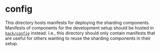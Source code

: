 # config

This directory hosts manifests for deploying the sharding components.
Manifests of components for the development setup should be hosted in [`hack/config`](../hack/config) instead.
I.e., this directory should only contain manifests that are useful for others wanting to reuse the sharding components in their setup.
